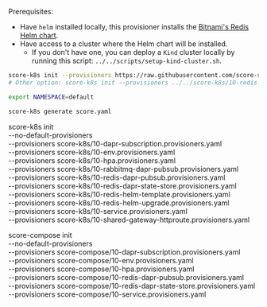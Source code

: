Prerequisites:
- Have `helm` installed locally, this provisioner installs the [Bitnami's Redis Helm chart](https://bitnami.com/stack/redis/helm).
- Have access to a cluster where the Helm chart will be installed.
    - If you don't have one, you can deploy a `Kind` cluster locally by running this script: `../../scripts/setup-kind-cluster.sh`.

```bash
score-k8s init --provisioners https://raw.githubusercontent.com/score-spec/community-provisioners/refs/heads/main/score-k8s/10-redis-helm-upgrade.provisioners.yaml
# Other option: score-k8s init --provisioners ../../score-k8s/10-redis-helm-upgrade.provisioners.yaml

export NAMESPACE=default

score-k8s generate score.yaml
```


score-k8s init \
    --no-default-provisioners \
    --provisioners score-k8s/10-dapr-subscription.provisioners.yaml \
    --provisioners score-k8s/10-env.provisioners.yaml \
    --provisioners score-k8s/10-hpa.provisioners.yaml \
    --provisioners score-k8s/10-rabbitmq-dapr-pubsub.provisioners.yaml \
    --provisioners score-k8s/10-redis-dapr-pubsub.provisioners.yaml \
    --provisioners score-k8s/10-redis-dapr-state-store.provisioners.yaml \
    --provisioners score-k8s/10-redis-helm-template.provisioners.yaml \
    --provisioners score-k8s/10-redis-helm-upgrade.provisioners.yaml \
    --provisioners score-k8s/10-service.provisioners.yaml \
    --provisioners score-k8s/10-shared-gateway-httproute.provisioners.yaml

score-compose init \
    --no-default-provisioners \
    --provisioners score-compose/10-dapr-subscription.provisioners.yaml \
    --provisioners score-compose/10-env.provisioners.yaml \
    --provisioners score-compose/10-hpa.provisioners.yaml \
    --provisioners score-compose/10-redis-dapr-pubsub.provisioners.yaml \
    --provisioners score-compose/10-redis-dapr-state-store.provisioners.yaml \
    --provisioners score-compose/10-service.provisioners.yaml